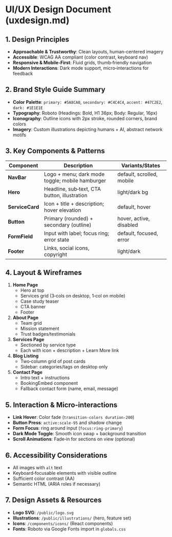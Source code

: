 # UI/UX Design Document (uxdesign.md)

## 1. Design Principles

- **Approachable & Trustworthy**: Clean layouts, human-centered imagery
- **Accessible**: WCAG AA compliant (color contrast, keyboard nav)
- **Responsive & Mobile‑First**: Fluid grids, thumb‑friendly navigation
- **Modern Interactions**: Dark mode support, micro‑interactions for feedback

## 2. Brand Style Guide Summary

- **Color Palette**: `primary: #5A8CA0`, `secondary: #C4C4C4`, `accent: #47C2E2`, `dark: #1E1E1E`
- **Typography**: Roboto (Headings: Bold, H1 36px; Body: Regular, 16px)
- **Iconography**: Outline icons with 2px stroke, rounded corners, brand colors
- **Imagery**: Custom illustrations depicting humans + AI, abstract network motifs

## 3. Key Components & Patterns

| Component       | Description                                     | Variants/States           |
| --------------- | ----------------------------------------------- | ------------------------- |
| **NavBar**      | Logo + menu; dark mode toggle; mobile hamburger | default, scrolled, mobile |
| **Hero**        | Headline, sub‑text, CTA button, illustration    | light/dark bg             |
| **ServiceCard** | Icon + title + description; hover elevation     | default, hover            |
| **Button**      | Primary (rounded) + secondary (outline)         | hover, active, disabled   |
| **FormField**   | Input with label; focus ring; error state       | default, focused, error   |
| **Footer**      | Links, social icons, copyright                  | light/dark                |

## 4. Layout & Wireframes

1. **Home Page**
   - Hero at top
   - Services grid (3‑cols on desktop, 1‑col on mobile)
   - Case study teaser
   - CTA banner
   - Footer
2. **About Page**
   - Team grid
   - Mission statement
   - Trust badges/testimonials
3. **Services Page**
   - Sectioned by service type
   - Each with icon + description + Learn More link
4. **Blog Listing**
   - Two‑column grid of post cards
   - Sidebar: categories/tags on desktop only
5. **Contact Page**
   - Intro text + instructions
   - BookingEmbed component
   - Fallback contact form (name, email, message)

## 5. Interaction & Micro‑interactions

- **Link Hover**: Color fade (`transition-colors duration-200`)
- **Button Press**: `active:scale-95` and shadow change
- **Form Focus**: ring around input (`focus:ring-primary`)
- **Dark Mode Toggle**: Smooth icon swap + background transition
- **Scroll Animations**: Fade‑in for sections on view (optional)

## 6. Accessibility Considerations

- All images with `alt` text
- Keyboard‑focusable elements with visible outline
- Sufficient color contrast (AA)
- Semantic HTML (ARIA roles if necessary)

## 7. Design Assets & Resources

- **Logo SVG**: `/public/logo.svg`
- **Illustrations**: `/public/illustrations/` (hero, feature set)
- **Icons**: `/components/icons/` (React components)
- **Fonts**: Roboto via Google Fonts import in `globals.css`

